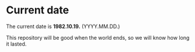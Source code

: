 # Current date

The current date is **1982.10.19.** (YYYY.MM.DD.)

This repository will be good when the world ends, so we will know how long it lasted.